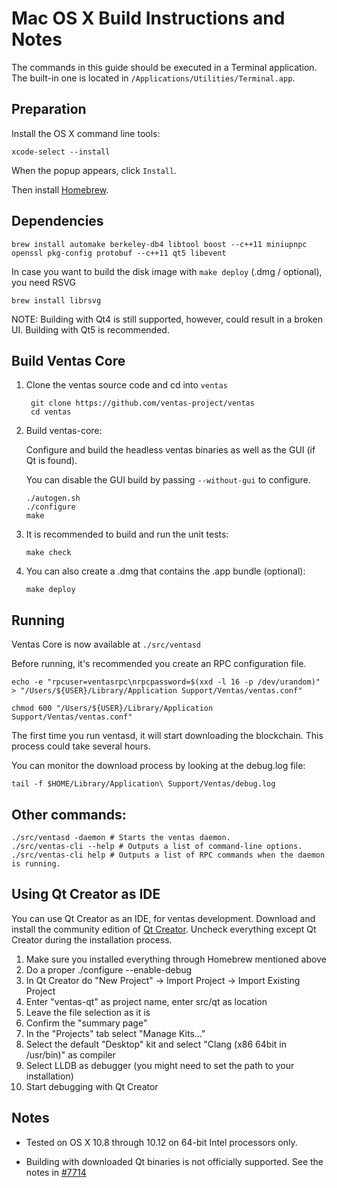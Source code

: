 Mac OS X Build Instructions and Notes
====================================
The commands in this guide should be executed in a Terminal application.
The built-in one is located in `/Applications/Utilities/Terminal.app`.

Preparation
-----------
Install the OS X command line tools:

`xcode-select --install`

When the popup appears, click `Install`.

Then install [Homebrew](http://brew.sh).

Dependencies
----------------------

    brew install automake berkeley-db4 libtool boost --c++11 miniupnpc openssl pkg-config protobuf --c++11 qt5 libevent

In case you want to build the disk image with `make deploy` (.dmg / optional), you need RSVG

    brew install librsvg

NOTE: Building with Qt4 is still supported, however, could result in a broken UI. Building with Qt5 is recommended.

Build Ventas Core
------------------------

1. Clone the ventas source code and cd into `ventas`

        git clone https://github.com/ventas-project/ventas
        cd ventas

2.  Build ventas-core:

    Configure and build the headless ventas binaries as well as the GUI (if Qt is found).

    You can disable the GUI build by passing `--without-gui` to configure.

        ./autogen.sh
        ./configure
        make

3.  It is recommended to build and run the unit tests:

        make check

4.  You can also create a .dmg that contains the .app bundle (optional):

        make deploy

Running
-------

Ventas Core is now available at `./src/ventasd`

Before running, it's recommended you create an RPC configuration file.

    echo -e "rpcuser=ventasrpc\nrpcpassword=$(xxd -l 16 -p /dev/urandom)" > "/Users/${USER}/Library/Application Support/Ventas/ventas.conf"

    chmod 600 "/Users/${USER}/Library/Application Support/Ventas/ventas.conf"

The first time you run ventasd, it will start downloading the blockchain. This process could take several hours.

You can monitor the download process by looking at the debug.log file:

    tail -f $HOME/Library/Application\ Support/Ventas/debug.log

Other commands:
-------

    ./src/ventasd -daemon # Starts the ventas daemon.
    ./src/ventas-cli --help # Outputs a list of command-line options.
    ./src/ventas-cli help # Outputs a list of RPC commands when the daemon is running.

Using Qt Creator as IDE
------------------------
You can use Qt Creator as an IDE, for ventas development.
Download and install the community edition of [Qt Creator](https://www.qt.io/download/).
Uncheck everything except Qt Creator during the installation process.

1. Make sure you installed everything through Homebrew mentioned above
2. Do a proper ./configure --enable-debug
3. In Qt Creator do "New Project" -> Import Project -> Import Existing Project
4. Enter "ventas-qt" as project name, enter src/qt as location
5. Leave the file selection as it is
6. Confirm the "summary page"
7. In the "Projects" tab select "Manage Kits..."
8. Select the default "Desktop" kit and select "Clang (x86 64bit in /usr/bin)" as compiler
9. Select LLDB as debugger (you might need to set the path to your installation)
10. Start debugging with Qt Creator

Notes
-----

* Tested on OS X 10.8 through 10.12 on 64-bit Intel processors only.

* Building with downloaded Qt binaries is not officially supported. See the notes in [#7714](https://github.com/bitcoin/bitcoin/issues/7714)
